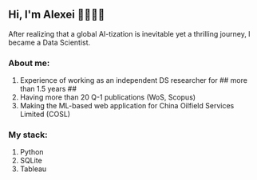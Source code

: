 ## Hi, I'm Alexei 👋👨🏻‍💻

After realizing that a global AI-tization is inevitable yet a thrilling journey, I became a Data Scientist. 
### About me:
1. Experience of working as an independent DS researcher for ## more than 1.5 years ##
2. Having more than 20 Q-1 publications (WoS, Scopus)
3. Making the ML-based web application for China Oilfield Services Limited (COSL)

### My stack:
1. Python
2. SQLite
3. Tableau


